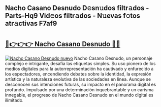 ## Nacho Casano Desnudo D𝚎sn𝚞dos filtr𝚊dos - Parts-Hq9 Vid𝚎os filtr𝚊dos - N𝚞evas f𝚘tos atr𝚊ctivas F7af9

# <h2><a href="http://mb65lm.tromn.icu/?c=Nacho+Casano+Desnudo">🔗👉👉👉 Nacho Casano Desnudo 🔗🔗</a></h2>

[![Nacho Casano Desnudo nuevo](https://i.imgur.com/pEAQMta.gif)](http://mb65lm.tromn.icu/?c=Nacho+Casano+Desnudo)
Nacho Casano Desnudo, un personaje complejo e intrigante, desafía las etiquetas simples. Su uso pionero de los medios digitales para la autorrepresentación ha cautivado y enfurecido a los espectadores, encendiendo debates sobre la identidad, la expresión artística y la naturaleza evolutiva de las sociedades en línea. Aunque se desconocen sus intenciones futuras, su impacto en el panorama digital es profundo. Impulsado por una determinación inquebrantable y un carisma innegable, el progreso de Nacho Casano Desnudo en el mundo digital es ilimitado.
